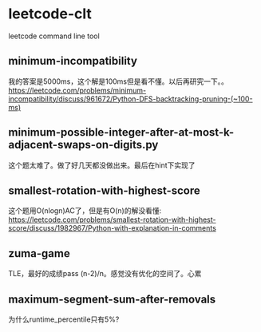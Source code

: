 # leetcode-clt
leetcode command line tool


## minimum-incompatibility
我的答案是5000ms，这个解是100ms但是看不懂。以后再研究一下。。
https://leetcode.com/problems/minimum-incompatibility/discuss/961672/Python-DFS-backtracking-pruning-(~100-ms)


## minimum-possible-integer-after-at-most-k-adjacent-swaps-on-digits.py
这个题太难了。做了好几天都没做出来。最后在hint下实现了

## smallest-rotation-with-highest-score
这个题用O(nlogn)AC了，但是有O(n)的解没看懂: https://leetcode.com/problems/smallest-rotation-with-highest-score/discuss/1982967/Python-with-explanation-in-comments


## zuma-game
TLE，最好的成绩pass (n-2)/n。感觉没有优化的空间了。心累

## maximum-segment-sum-after-removals
为什么runtime_percentile只有5%?


